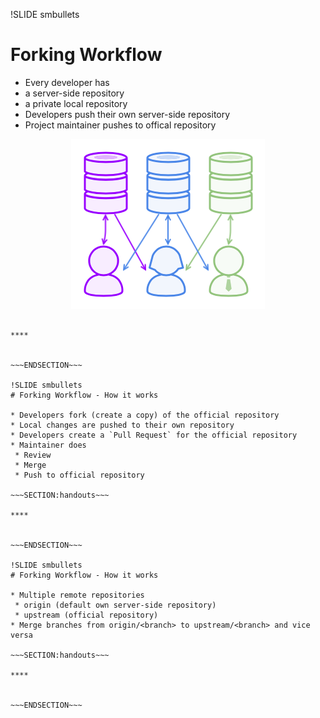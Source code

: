 !SLIDE smbullets
# Forking Workflow

* Every developer has
 * a server-side repository
 * a private local repository
* Developers push their own server-side repository
* Project maintainer pushes to offical repository

<center><img src="../../_images/workflows/git_forking_workflow_01.png" alt="Forking Workflow"/></center>

~~~SECTION:handouts~~~

****


~~~ENDSECTION~~~

!SLIDE smbullets
# Forking Workflow - How it works

* Developers fork (create a copy) of the official repository
* Local changes are pushed to their own repository
* Developers create a `Pull Request` for the official repository
* Maintainer does
 * Review
 * Merge
 * Push to official repository

~~~SECTION:handouts~~~

****


~~~ENDSECTION~~~

!SLIDE smbullets
# Forking Workflow - How it works

* Multiple remote repositories
 * origin (default own server-side repository)
 * upstream (official repository)
* Merge branches from origin/<branch> to upstream/<branch> and vice versa

~~~SECTION:handouts~~~

****


~~~ENDSECTION~~~




